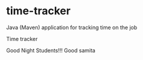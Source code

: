 # time-tracker
Java (Maven) application for tracking time on the job

Time tracker

Good Night Students!!!
Good samita
